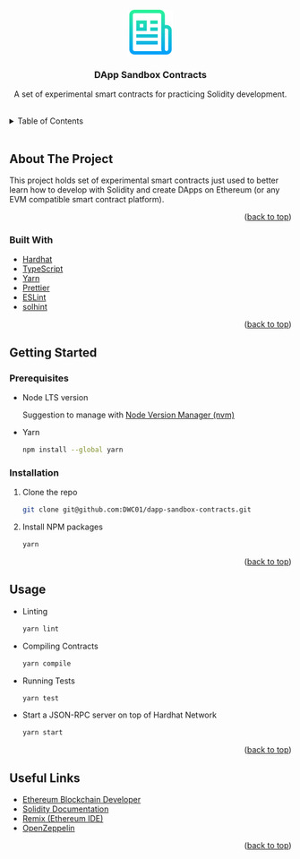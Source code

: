 <!-- README copied from https://raw.githubusercontent.com/othneildrew/Best-README-Template/master/README.md -->

<!-- PROJECT LOGO -->
<br />
<div align="center">
  <a href="https://github.com/DWC01/dapp-sandbox-contracts">
    <img src="images/logo.png" alt="Logo" width="80" height="80">
  </a>

  <h3 align="center">DApp Sandbox Contracts</h3>

  <p align="center">
    A set of experimental smart contracts for practicing Solidity development.
  </p>
</div>

<!-- TABLE OF CONTENTS -->
<br/>
<details>
  <summary>Table of Contents</summary>
  <ol>
    <li>
      <a href="#about-the-project">About The Project</a>
      <ul>
        <li><a href="#built-with">Built With</a></li>
      </ul>
    </li>
    <li>
      <a href="#getting-started">Getting Started</a>
      <ul>
        <li><a href="#prerequisites">Prerequisites</a></li>
        <li><a href="#installation">Installation</a></li>
      </ul>
    </li>
    <li><a href="#usage">Usage</a></li>
    <li><a href="#useful-links">Useful Links</a></li>
  </ol>
</details>
<br/>

<!-- ABOUT THE PROJECT -->

## About The Project

This project holds set of experimental smart contracts just used to better learn how to develop with Solidity and create DApps on Ethereum (or any EVM compatible smart contract platform).

<p align="right">(<a href="#top">back to top</a>)</p>

### Built With

-   [Hardhat](https://hardhat.org/)
-   [TypeScript](https://www.typescriptlang.org/)
-   [Yarn](https://yarnpkg.com/)
-   [Prettier](https://prettier.io/)
-   [ESLint](https://eslint.org/)
-   [solhint](https://github.com/protofire/solhint)

<p align="right">(<a href="#top">back to top</a>)</p>

<!-- GETTING STARTED -->

## Getting Started

### Prerequisites

-   Node LTS version

    Suggestion to manage with [Node Version Manager (nvm)](https://github.com/nvm-sh/nvm)

-   Yarn
    ```sh
    npm install --global yarn
    ```

### Installation

1. Clone the repo
    ```sh
    git clone git@github.com:DWC01/dapp-sandbox-contracts.git
    ```
2. Install NPM packages
    ```sh
    yarn
    ```

<p align="right">(<a href="#top">back to top</a>)</p>

<!-- USAGE EXAMPLES -->

## Usage

-   Linting
    ```sh
    yarn lint
    ```
-   Compiling Contracts
    ```sh
    yarn compile
    ```
-   Running Tests
    ```sh
    yarn test
    ```
-   Start a JSON-RPC server on top of Hardhat Network
    ```sh
    yarn start
    ```

<p align="right">(<a href="#top">back to top</a>)</p>

<!-- USEFUL LINKS -->

## Useful Links

-   [Ethereum Blockchain Developer](https://ethereum-blockchain-developer.com/010-solidity-basics/03-integer-overflow-underflow/)
-   [Solidity Documentation](https://docs.soliditylang.org)
-   [Remix (Ethereum IDE)](https://remix.ethereum.org/)
-   [OpenZeppelin](https://openzeppelin.com/contracts/)

<p align="right">(<a href="#top">back to top</a>)</p>
